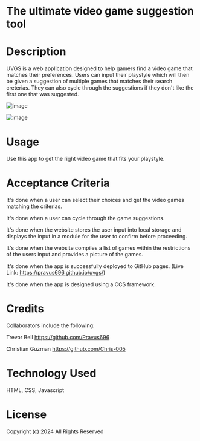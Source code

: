 # The ultimate video game suggestion tool

# Description
UVGS is a web application designed to help gamers find a video game that matches their preferences. Users can input their playstyle which will then be given a suggestion of multiple games that matches their search creterias. They can also cycle through the suggestions if they don't like the first one that was suggested.

![image](https://github.com/user-attachments/assets/f9a2409c-1d55-43ed-b6e8-84bf7d2bb158)


![image](https://github.com/user-attachments/assets/95ad0e8c-553a-4c34-9bbc-dad0e074010b)


# Usage
Use this app to get the right  video game that fits your playstyle.

# Acceptance Criteria
It's done when a user can select their choices and get the video games matching the criterias.

It's done when a user can cycle through the game suggestions.

It's done when the website stores the user input into local storage and displays the input in a module for the user to confirm before proceeding.

It's done when the website compiles a list of games within the restrictions of the users input and provides a picture of the games.

It's done when the app is successfully deployed to GitHub pages.
(Live Link: https://pravus696.github.io/uvgs/)

It's done when the app is designed using a CCS framework.


# Credits
Collaborators include the following:

Trevor Bell https://github.com/Pravus696

Christian Guzman https://github.com/Chris-005

# Technology Used
HTML, CSS, Javascript

# License
Copyright (c) 2024 All Rights Reserved
